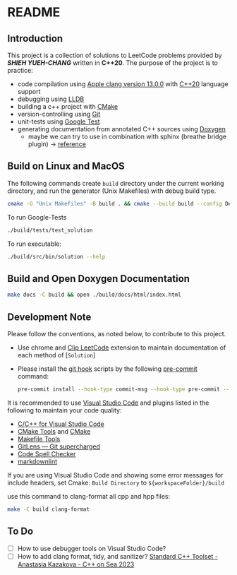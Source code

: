 # README

## Introduction

This project is a collection of solutions to LeetCode problems provided by ***SHIEH YUEH-CHANG*** written in **C++20**. The purpose of the project is to practice:

- code compilation using [Apple clang version 13.0.0](https://developer.apple.com/xcode/cpp/) with [C++20](https://en.cppreference.com/w/cpp/20) language support
- debugging using [LLDB](https://lldb.llvm.org)
- building a c++ project with [CMake](https://cmake.org)
- version-controlling using [Git](https://git-scm.com)
- unit-tests using [Google Test](https://github.com/google/googletest)
- generating documentation from annotated C++ sources using [Doxygen](https://www.doxygen.nl)
  - maybe we can try to use in combination with sphinx (breathe bridge plugin) -> [reference](https://devblogs.microsoft.com/cppblog/clear-functional-c-documentation-with-sphinx-breathe-doxygen-cmake/)

## Build on Linux and MacOS

The following commands create `build` directory under the current working directory, and run the generator (Unix Makefiles) with debug build type.

```sh
cmake -G "Unix Makefiles" -B build . && cmake --build build --config Debug -j16
```

To run Google-Tests

```sh
./build/tests/test_solution
```

To run executable:

```sh
./build/src/bin/solution --help
```

## Build and Open Doxygen Documentation

```sh
make docs -C build && open ./build/docs/html/index.html
```

## Development Note

Please follow the conventions, as noted below, to contribute to this project.

- Use chrome and [Clip LeetCode](https://chrome.google.com/webstore/detail/clip-leetcode/cnghimckckgcmhbdokjielmhkmnagdcp/related)
   extension to maintain documentation of each method of [`Solution`]
- Please install the [git hook](https://git-scm.com/book/zh-tw/v2/Customizing-Git-Git-Hooks) scripts by the following [pre-commit](https://pre-commit.com/) command:

   ```bash
   pre-commit install --hook-type commit-msg --hook-type pre-commit --hook-type pre-push
   ```

It is recommended to use [Visual Studio Code](https://code.visualstudio.com/) and plugins listed in the following to maintain your code quality:

- [C/C++ for Visual Studio Code](https://marketplace.visualstudio.com/items?itemName=ms-vscode.cpptools)
- [CMake Tools](https://marketplace.visualstudio.com/items?itemName=ms-vscode.cmake-tools) and [CMake](https://marketplace.visualstudio.com/items?itemName=twxs.cmake)
- [Makefile Tools](https://marketplace.visualstudio.com/items?itemName=ms-vscode.makefile-tools)
- [GitLens — Git supercharged](https://marketplace.visualstudio.com/items?itemName=eamodio.gitlens)
- [Code Spell Checker](https://marketplace.visualstudio.com/items?itemName=streetsidesoftware.code-spell-checker)
- [markdownlint](https://marketplace.visualstudio.com/items?itemName=DavidAnson.vscode-markdownlint)

If you are using Visual Studio Code and showing some error messages for include headers, set Cmake: `Build Directory` to `${workspaceFolder}/build`

use this command to clang-format all cpp and hpp files:

```bash
make -C build clang-format
```

## To Do

- [ ] How to use debugger tools on Visual Studio Code?
- [ ] How to add clang format, tidy, and sanitizer? [Standard C++ Toolset - Anastasia Kazakova - C++ on Sea 2023](https://www.youtube.com/watch?v=kLNCphYSggY)
